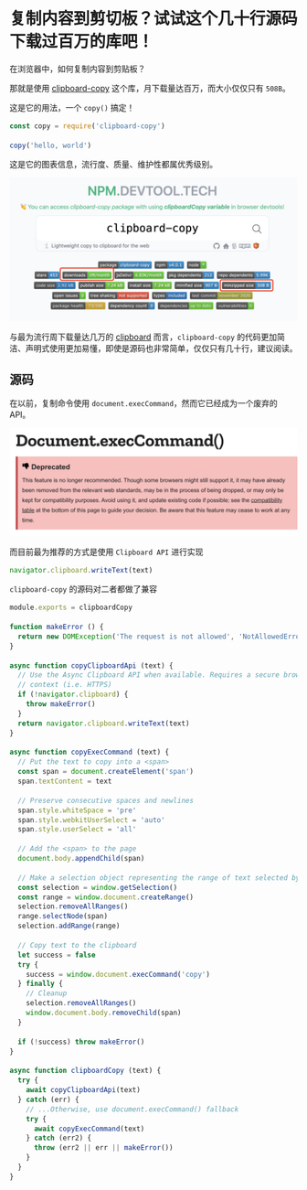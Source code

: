 # 复制内容到剪切板？试试这个几十行源码下载过百万的库吧！

在浏览器中，如何复制内容到剪贴板？

那就是使用 [clipboard-copy](https://npm.devtool.tech/clipboard-copy) 这个库，月下载量达百万，而大小仅仅只有 `508B`。

这是它的用法，一个 `copy()` 搞定！

``` js
const copy = require('clipboard-copy')

copy('hello, world')
```

这是它的图表信息，流行度、质量、维护性都属优秀级别。

![clipboard-copy](../assets/clipboard.png)

与最为流行周下载量达几万的 [clipboard](https://npm.devtool.tech/clipboard) 而言，`clipboard-copy` 的代码更加简洁、声明式使用更加易懂，即使是源码也非常简单，仅仅只有几十行，建议阅读。

## 源码

在以前，复制命令使用 `document.execCommand`，然而它已经成为一个废弃的 API。

![](../assets/execCommand-deprecated.png)

而目前最为推荐的方式是使用 `Clipboard API` 进行实现

``` js
navigator.clipboard.writeText(text)
```

`clipboard-copy` 的源码对二者都做了兼容

``` js
module.exports = clipboardCopy

function makeError () {
  return new DOMException('The request is not allowed', 'NotAllowedError')
}

async function copyClipboardApi (text) {
  // Use the Async Clipboard API when available. Requires a secure browsing
  // context (i.e. HTTPS)
  if (!navigator.clipboard) {
    throw makeError()
  }
  return navigator.clipboard.writeText(text)
}

async function copyExecCommand (text) {
  // Put the text to copy into a <span>
  const span = document.createElement('span')
  span.textContent = text

  // Preserve consecutive spaces and newlines
  span.style.whiteSpace = 'pre'
  span.style.webkitUserSelect = 'auto'
  span.style.userSelect = 'all'

  // Add the <span> to the page
  document.body.appendChild(span)

  // Make a selection object representing the range of text selected by the user
  const selection = window.getSelection()
  const range = window.document.createRange()
  selection.removeAllRanges()
  range.selectNode(span)
  selection.addRange(range)

  // Copy text to the clipboard
  let success = false
  try {
    success = window.document.execCommand('copy')
  } finally {
    // Cleanup
    selection.removeAllRanges()
    window.document.body.removeChild(span)
  }

  if (!success) throw makeError()
}

async function clipboardCopy (text) {
  try {
    await copyClipboardApi(text)
  } catch (err) {
    // ...Otherwise, use document.execCommand() fallback
    try {
      await copyExecCommand(text)
    } catch (err2) {
      throw (err2 || err || makeError())
    }
  }
}
```